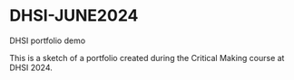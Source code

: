 # DHSI-JUNE2024
DHSI portfolio demo

This is a sketch of a portfolio created during the Critical Making course at DHSI 2024.
